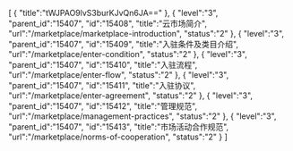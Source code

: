 [
	{
		"title":"tWJPAO9lvS3burKJvQn6JA=="
	},
	{
		"level":"3",
		"parent_id":"15407",
		"id":"15408",
		"title":"云市场简介",
		"url":"/marketplace/marketplace-introduction",
		"status":"2"
	},
	{
		"level":"3",
		"parent_id":"15407",
		"id":"15409",
		"title":"入驻条件及类目介绍",
		"url":"/marketplace/enter-condition",
		"status":"2"
	},
	{
		"level":"3",
		"parent_id":"15407",
		"id":"15410",
		"title":"入驻流程",
		"url":"/marketplace/enter-flow",
		"status":"2"
	},
	{
		"level":"3",
		"parent_id":"15407",
		"id":"15411",
		"title":"入驻协议",
		"url":"/marketplace/enter-agreement",
		"status":"2"
	},
	{
		"level":"3",
		"parent_id":"15407",
		"id":"15412",
		"title":"管理规范",
		"url":"/marketplace/management-practices",
		"status":"2"
	},
	{
		"level":"3",
		"parent_id":"15407",
		"id":"15413",
		"title":"市场活动合作规范",
		"url":"/marketplace/norms-of-cooperation",
		"status":"2"
	}
]
